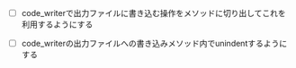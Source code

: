 - [ ] code_writerで出力ファイルに書き込む操作をメソッドに切り出してこれを利用するようにする

- [ ] code_writerの出力ファイルへの書き込みメソッド内でunindentするようにする